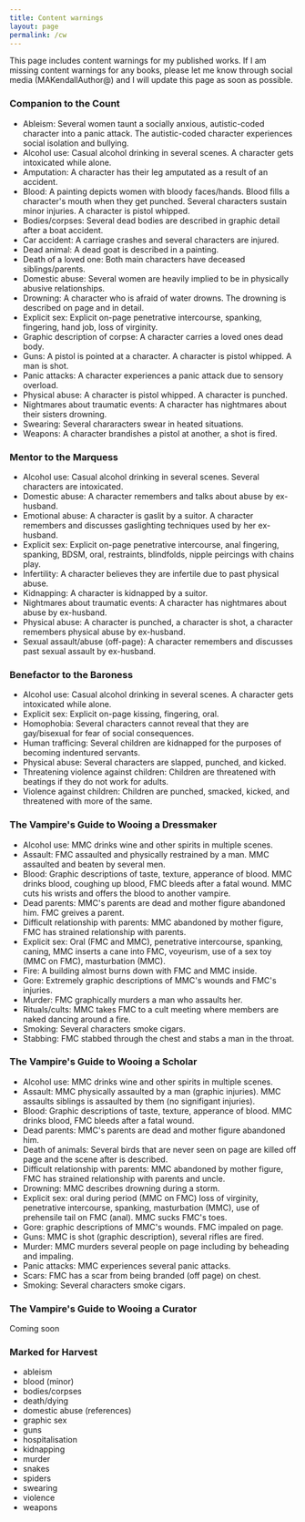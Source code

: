```yaml
---
title: Content warnings
layout: page
permalink: /cw
---
```


This page includes content warnings for my published works. If I am missing content warnings for any books,
please let me know through social media (MAKendallAuthor@) and I will update this page as soon as possible.

### Companion to the Count

* Ableism: Several women taunt a socially anxious, autistic-coded character into a panic attack. The autistic-coded character experiences social isolation and bullying.
* Alcohol use: Casual alcohol drinking in several scenes. A character gets intoxicated while alone.
* Amputation: A character has their leg amputated as a result of an accident.
* Blood: A painting depicts women with bloody faces/hands. Blood fills a character's mouth when they get punched. Several characters sustain minor injuries. A character is pistol whipped.
* Bodies/corpses: Several dead bodies are described in graphic detail after a boat accident. 
* Car accident: A carriage crashes and several characters are injured.
* Dead animal: A dead goat is described in a painting.
* Death of a loved one: Both main characters have deceased siblings/parents.
* Domestic abuse: Several women are heavily implied to be in physically abusive relationships.
* Drowning: A character who is afraid of water drowns. The drowning is described on page and in detail.
* Explicit sex: Explicit on-page penetrative intercourse, spanking, fingering, hand job, loss of virginity.
* Graphic description of corpse: A character carries a loved ones dead body.
* Guns: A pistol is pointed at a character. A character is pistol whipped. A man is shot.
* Panic attacks: A character experiences a panic attack due to sensory overload.
* Physical abuse: A character is pistol whipped. A character is punched.
* Nightmares about traumatic events: A character has nightmares about their sisters drowning.
* Swearing: Several chararacters swear in heated situations.
* Weapons: A character brandishes a pistol at another, a shot is fired.

### Mentor to the Marquess

* Alcohol use: Casual alcohol drinking in several scenes. Several characters are intoxicated.
* Domestic abuse: A character remembers and talks about abuse by ex-husband.
* Emotional abuse: A character is gaslit by a suitor. A character remembers and discusses gaslighting techniques used by her ex-husband.
* Explicit sex: Explicit on-page penetrative intercourse, anal fingering, spanking, BDSM, oral, restraints, blindfolds, nipple peircings with chains play.
* Infertility: A character believes they are infertile due to past physical abuse.
* Kidnapping: A character is kidnapped by a suitor.
* Nightmares about traumatic events: A character has nightmares about abuse by ex-husband.
* Physical abuse: A character is punched, a character is shot, a character remembers physical abuse by ex-husband.
* Sexual assault/abuse (off-page): A character remembers and discusses past sexual assault by ex-husband.

### Benefactor to the Baroness

* Alcohol use: Casual alcohol drinking in several scenes. A character gets intoxicated while alone.
* Explicit sex: Explicit on-page kissing, fingering, oral.
* Homophobia: Several characters cannot reveal that they are gay/bisexual for fear of social consequences. 
* Human trafficing: Several children are kidnapped for the purposes of becoming indentured servants.
* Physical abuse: Several characters are slapped, punched, and kicked.
* Threatening violence against children: Children are threatened with beatings if they do not work for adults.
* Violence against children: Children are punched, smacked, kicked, and threatened with more of the same.

### The Vampire's Guide to Wooing a Dressmaker

* Alcohol use: MMC drinks wine and other spirits in multiple scenes.
* Assault: FMC assaulted and physically restrained by a man. MMC assaulted and beaten by several men.
* Blood: Graphic descriptions of taste, texture, apperance of blood. MMC drinks blood, coughing up blood, FMC bleeds after a fatal wound. MMC cuts his wrists and offers the blood to another vampire.
* Dead parents: MMC's parents are dead and mother figure abandoned him. FMC greives a parent.
* Difficult relationship with parents: MMC abandoned by mother figure, FMC has strained relationship with parents.
* Explicit sex: Oral (FMC and MMC), penetrative intercourse, spanking, caning, MMC inserts a cane into FMC, voyeurism, use of a sex toy (MMC on FMC), masturbation (MMC).
* Fire: A building almost burns down with FMC and MMC inside.
* Gore: Extremely graphic descriptions of MMC's wounds and FMC's injuries.
* Murder: FMC graphically murders a man who assaults her.
* Rituals/cults: MMC takes FMC to a cult meeting where members are naked dancing around a fire.
* Smoking: Several characters smoke cigars.
* Stabbing: FMC stabbed through the chest and stabs a man in the throat.

### The Vampire's Guide to Wooing a Scholar

* Alcohol use: MMC drinks wine and other spirits in multiple scenes.
* Assault: MMC physically assaulted by a man (graphic injuries). MMC assaults siblings is assaulted by them (no signifigant injuries).
* Blood: Graphic descriptions of taste, texture, apperance of blood. MMC drinks blood, FMC bleeds after a fatal wound.
* Dead parents: MMC's parents are dead and mother figure abandoned him.
* Death of animals: Several birds that are never seen on page are killed off page and the scene after is described. 
* Difficult relationship with parents: MMC abandoned by mother figure, FMC has strained relationship with parents and uncle.
* Drowning: MMC describes drowning during a storm.
* Explicit sex: oral during period (MMC on FMC) loss of virginity, penetrative intercourse, spanking, masturbation (MMC), use of prehensile tail on FMC (anal). MMC sucks FMC's toes.
* Gore: graphic descriptions of MMC's wounds. FMC impaled on page.
* Guns: MMC is shot (graphic description), several rifles are fired.
* Murder: MMC murders several people on page including by beheading and impaling.
* Panic attacks: MMC experiences several panic attacks.
* Scars: FMC has a scar from being branded (off page) on chest.
* Smoking: Several characters smoke cigars.

### The Vampire's Guide to Wooing a Curator

Coming soon

### Marked for Harvest

* ableism
* blood (minor)
* bodies/corpses
* death/dying
* domestic abuse (references)
* graphic sex
* guns
* hospitalisation
* kidnapping
* murder
* snakes
* spiders
* swearing
* violence
* weapons